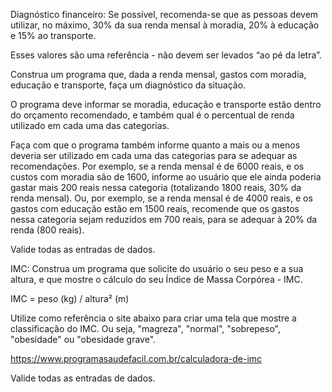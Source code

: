 Diagnóstico financeiro:
Se possível, recomenda-se que as pessoas devem utilizar, no máximo, 30% da sua renda mensal à moradia, 20% à educação e 15% ao transporte.

Esses valores são uma referência - não devem ser levados “ao pé da letra”.

Construa um programa que, dada a renda mensal, gastos com moradia, educação e transporte, faça um diagnóstico da situação.

O programa deve informar se moradia, educação e transporte estão dentro do orçamento recomendado, 
e também qual é o percentual de renda utilizado em cada uma das categorias.

Faça com que o programa também informe quanto a mais ou a menos deveria ser utilizado em cada uma das categorias para se adequar as recomendações.
Por exemplo, se a renda mensal é de 6000 reais, e os custos com moradia são de 1600, informe ao usuário que ele ainda poderia gastar mais 200 reais nessa categoria 
(totalizando 1800 reais, 30% da renda mensal). Ou, por exemplo, se a renda mensal é de 4000 reais, e os gastos com educação estão em 1500 reais,
recomende que os gastos nessa categoria sejam reduzidos em 700 reais, para se adequar à 20% da renda (800 reais).

Valide todas as entradas de dados.

IMC:
Construa um programa que solicite do usuário o seu peso e a sua altura, e que mostre o cálculo do seu Índice de Massa Corpórea - IMC.

IMC = peso (kg) / altura² (m)

Utilize como referência o site abaixo para criar uma tela que mostre a classificação do IMC. Ou seja, "magreza", "normal", "sobrepeso", "obesidade" ou "obesidade grave".

https://www.programasaudefacil.com.br/calculadora-de-imc

Valide todas as entradas de dados.
